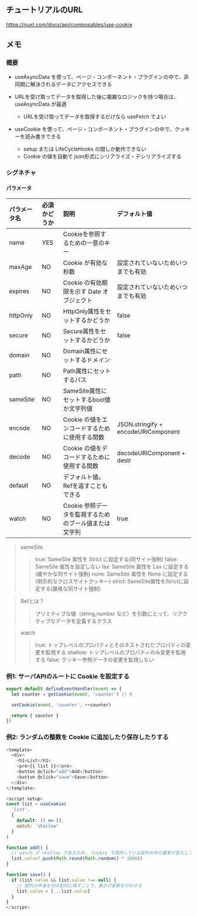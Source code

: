 ## チュートリアルのURL

https://nuxt.com/docs/api/composables/use-cookie

## メモ

### 概要

- useAsyncData を使って、ページ・コンポーネント・プラグインの中で、非同期に解決されるデータにアクセスできる
- URLを受け取ってデータを取得した後に複雑なロジックを持つ場合は、useAsyncData が最適
  - URLを受け取ってデータを取得するだけなら useFetch でよい

- useCookie を使って、ページ・コンポーネント・プラグインの中で、クッキーを読み書きできる
  - setup または LifeCycleHooks の間しか動作できない
  - Cookie の値を自動で json形式にシリアライズ・デシリアライズする

### シグネチャ

#### パラメータ

|パラメータ名|必須かどうか|説明|デフォルト値|
|:--|:--|:--|:--|
|name|YES|Cookieを参照するための一意のキー||
|maxAge|NO|Cookie が有効な秒数|設定されていないためいつまでも有効|
|expires|NO|Cookie の有効期限を示す Date オブジェクト|設定されていないためいつまでも有効|
|httpOnly|NO|HttpOnly属性をセットするかどうか|false|
|secure|NO|Secure属性をセットするかどうか|false|
|domain|NO|Domain属性にセットするドメイン||
|path|NO|Path属性にセットするパス||
|sameSite|NO|SameSite属性にセットするbool値か文字列値||
|encode|NO|Cookie の値をエンコードするために使用する関数|JSON.stringify + encodeURIComponent|
|decode|NO|Cookie の値をデコードするために使用する関数|decodeURIComponent + destr|
|default|NO|デフォルト値。Refを返すこともできる||
|watch|NO|Cookie 参照データを監視するためのブール値または文字列|true|

> sameSite
>> true: SameSite 属性を Strict に設定する(同サイト強制)
>> false: SameSite 属性を設定しない
>> lax: SameSite 属性を Lax に設定する(緩やかな同サイト強制)
>> none: SameSite 属性を None に設定する(明示的なクロスサイトクッキー)
>> strict: SameSite属性をStrictに設定する(厳格な同サイト強制)

> Refとは？
>> プリミティブな値（string,number など）を引数にとって、リアクティブなデータを定義するクラス

> watch
>> true: トップレベルのプロパティとそのネストされたプロパティの変更を監視する
>> shallow: トップレベルのプロパティのみ変更を監視する
>> false: クッキー参照データの変更を監視しない

### 例1: サーバAPIのルートに Cookie を設定する

```ts
export default defineEventHandler(event => {
  let counter = getCookie(event, 'counter') || 0

  setCookie(event, 'counter', ++counter)

  return { counter }
})
```

### 例2: ランダムの整数を Cookie に追加したり保存したりする

```js
<template>
  <div>
    <h1>List</h1>
    <pre>{{ list }}</pre>
    <button @click="add">Add</button>
    <button @click="save">Save</button>
  </div>
</template>

<script setup>
const list = useCookie(
  'list',
  {
    default: () => [],
    watch: 'shallow'
  }
)

function add() {
  // watch が shallow であるため、 Cookie で保持している配列の中の要素が変化しても表示が更新されない
  list.value?.push(Math.round(Math.random() * 1000))
}

function save() {
  if (list.value && list.value !== null) {
    // 配列の中身を別の配列に移すことで、表示の更新を行わせる
    list.value = [...list.value]
  }
}
</script>
```